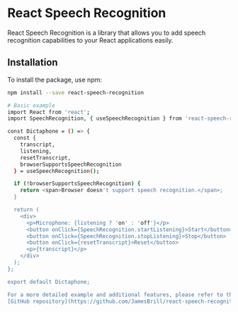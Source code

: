 # React Speech Recognition

React Speech Recognition is a library that allows you to add speech recognition capabilities to your React applications easily.

## Installation

To install the package, use npm:

```bash
npm install --save react-speech-recognition

# Basic example
import React from 'react';
import SpeechRecognition, { useSpeechRecognition } from 'react-speech-recognition';

const Dictaphone = () => {
  const {
    transcript,
    listening,
    resetTranscript,
    browserSupportsSpeechRecognition
  } = useSpeechRecognition();

  if (!browserSupportsSpeechRecognition) {
    return <span>Browser doesn't support speech recognition.</span>;
  }

  return (
    <div>
      <p>Microphone: {listening ? 'on' : 'off'}</p>
      <button onClick={SpeechRecognition.startListening}>Start</button>
      <button onClick={SpeechRecognition.stopListening}>Stop</button>
      <button onClick={resetTranscript}>Reset</button>
      <p>{transcript}</p>
    </div>
  );
};

export default Dictaphone;

For a more detailed example and additional features, please refer to the
[GitHub repository](https://github.com/JamesBrill/react-speech-recognition)

